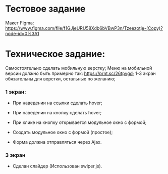 # Тестовое задание
Макет Figma: https://www.figma.com/file/f1GJjeURU58Xdb6bVBwP3n/Tzeezotje-(Copy)?node-id=0%3A1

# Техническое задание:
Самостоятельно сделать мобильную верстку;
Меню на мобильной версии должно быть примерно так: https://prnt.sc/26tpvgd;
1-3 экран обязательны для верстки, остальные по желанию;
### 1 экран:

- При наведении на ссылки сделать hover;

- При наведении на кнопку сделать hover;

- При клике на кнопку открывается модульное окно с формой;

- Создать модульное окно с формой (простое);

- Форма должна отправляться через Ajax.

### 3 экран

- Сделан слайдер (Использован swiper.js).